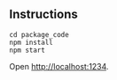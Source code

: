 ## Instructions
```
cd package_code
npm install
npm start
```
Open [http://localhost:1234](http://localhost:1234).
